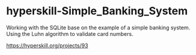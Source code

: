 # hyperskill-Simple_Banking_System

Working with the SQLite base on the example of a simple banking system. Using the Luhn algorithm to validate card numbers.

https://hyperskill.org/projects/93
